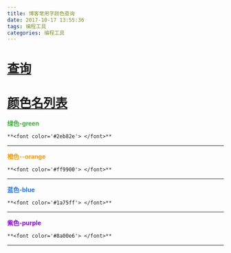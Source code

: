 ```yaml
---
title: 博客常用字颜色查询
date: 2017-10-17 13:55:36
tags: 编程工具
categories: 编程工具
---
```



# [查询](https://www.w3schools.com/colors/colors_picker.asp)  

# [颜色名列表](http://www.w3school.com.cn/tags/html_ref_colornames.asp)  

**<font color='#2eb82e'>绿色-green</font>**  
```
**<font color='#2eb82e'> </font>**
```

---

**<font color='#ff9900'>橙色--orange</font>**  
```
**<font color='#ff9900'> </font>**
```

---

**<font color='#1a75ff'>蓝色-blue</font>**  
```
**<font color='#1a75ff'> </font>**  
```

---

**<font color='#8a00e6'>紫色-purple</font>**  
```
**<font color='#8a00e6'> </font>**
```

---
